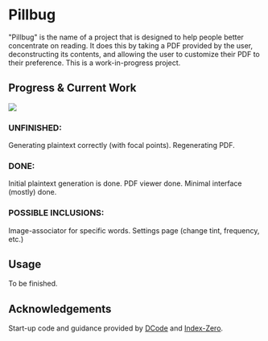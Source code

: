 # Pillbug

"Pillbug" is the name of a project that is designed to help people better concentrate on reading. It does this by taking a PDF provided by the user, deconstructing its contents, and allowing the user to customize their PDF to their preference. This is a work-in-progress project.

## Progress & Current Work

![](https://us-central1-progress-markdown.cloudfunctions.net/progress/25)

### UNFINISHED: 

Generating plaintext correctly (with focal points). 
Regenerating PDF.

### DONE:

Initial plaintext generation is done.
PDF viewer done.
Minimal interface (mostly) done.

### POSSIBLE INCLUSIONS:

Image-associator for specific words.
Settings page (change tint, frequency, etc.)

## Usage

To be finished.


## Acknowledgements

Start-up code and guidance provided by [DCode](https://youtu.be/enfZAaTRTKU) and [Index-Zero](https://www.youtube.com/watch?v=W0mtHWZOGx8).
